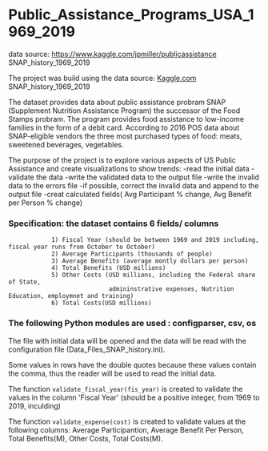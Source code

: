 # Public_Assistance_Programs_USA_1969_2019

data source: https://www.kaggle.com/jpmiller/publicassistance
             SNAP_history_1969_2019
             
 The project was build using the data source: [Kaggle.com](https://www.kaggle.com/jpmiller/publicassistance?select=SNAP_history_1969_2019.csv)
             SNAP_history_1969_2019
             
 The dataset provides data about public assistance probram SNAP (Supplement Nutrition Assistance Program) 
 the successor of the Food Stamps probram. The program provides food assistance 
 to low-income families in the form of a debit card.
 According to 2016 POS data about SNAP-eligible vendors the three most purchased types of food: meats, sweetened beverages, vegetables.
 
 The purpose of the project is to explore various aspects of US Public Assistance and create visualizations to show trends:
 -read the initial data
 -validate the data
 -write the validated data to the output file
 -write the invalid data to the errors file
 -if possible, correct the invalid data and append to the output file
 -creat calculated fields( Avg Participant % change, Avg Benefit per Person % change)
 
 ### Specification: the dataset contains 6 fields/ columns
                1) Fiscal Year (should be between 1969 and 2019 including, fiscal year runs from October to October)
                2) Average Participants (thousands of people)
                3) Average Benefits (average montly dollars per person)
                4) Total Benefits (USD millions)
                5) Other Costs (USD millions, including the Federal share of State,
                                admininstrative expenses, Nutrition Education, employmnet and training)
                6) Total Costs(USD millions)
                
  
 
 
### The following Python modules are used : configparser, csv, os 
The file with initial data will be opened and the data will be read with the configuration file (Data_Files_SNAP_history.ini).

Some values in rows have the double quotes because these values contain the comma, thus the reader will be used to read the initial data.

The function `validate_fiscal_year(fis_year)` is created to  validate the values in the column 'Fiscal Year' 
(should be a positive integer, from 1969 to 2019, inculding)

The function `validate_expense(cost)` is created to validate values at the following columns:
Average Participantion,
Average Benefit Per Person,
Total Benefits(M),
Other Costs,
Total Costs(M).
